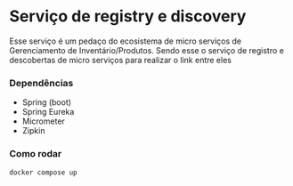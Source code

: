 # Serviço de registry e discovery

Esse serviço é um pedaço do ecosistema de micro serviços de Gerenciamento de Inventário/Produtos.
Sendo esse o serviço de registro e descobertas de micro serviços para realizar o link entre eles

### Dependências
* Spring (boot)
* Spring Eureka
* Micrometer
* Zipkin

### Como rodar
`docker compose up`